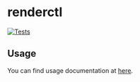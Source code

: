 # renderctl

[![Tests](https://github.com/mnapoleon/renderctl/workflows/Tests/badge.svg)](https://github.com/mnapoleon/renderctl/actions?workflow=Tests)

## Usage
You can find usage documentation at [here](./renderctl_usage.rst).
